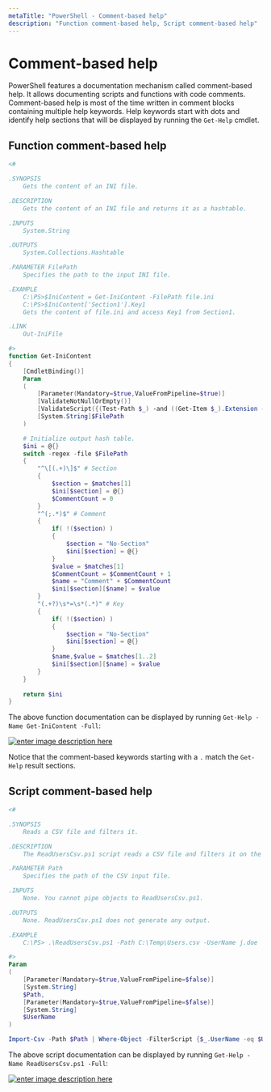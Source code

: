 ```yaml
---
metaTitle: "PowerShell - Comment-based help"
description: "Function comment-based help, Script comment-based help"
---
```


# Comment-based help


PowerShell features a documentation mechanism called comment-based help. It allows documenting scripts and functions with code comments. Comment-based help is most of the time written in comment blocks containing multiple help keywords. Help keywords start with dots and identify help sections that will be displayed by running the `Get-Help` cmdlet.



## Function comment-based help


```powershell
<#

.SYNOPSIS
    Gets the content of an INI file.

.DESCRIPTION
    Gets the content of an INI file and returns it as a hashtable.

.INPUTS
    System.String

.OUTPUTS
    System.Collections.Hashtable

.PARAMETER FilePath
    Specifies the path to the input INI file.

.EXAMPLE
    C:\PS>$IniContent = Get-IniContent -FilePath file.ini
    C:\PS>$IniContent['Section1'].Key1
    Gets the content of file.ini and access Key1 from Section1.

.LINK
    Out-IniFile

#>
function Get-IniContent
{
    [CmdletBinding()]
    Param
    (
        [Parameter(Mandatory=$true,ValueFromPipeline=$true)]
        [ValidateNotNullOrEmpty()]
        [ValidateScript({(Test-Path $_) -and ((Get-Item $_).Extension -eq ".ini")})]
        [System.String]$FilePath
    )

    # Initialize output hash table.
    $ini = @{}
    switch -regex -file $FilePath
    {
        "^\[(.+)\]$" # Section
        {
            $section = $matches[1]
            $ini[$section] = @{}
            $CommentCount = 0
        }
        "^(;.*)$" # Comment
        {
            if( !($section) )
            {
                $section = "No-Section"
                $ini[$section] = @{}
            }
            $value = $matches[1]
            $CommentCount = $CommentCount + 1
            $name = "Comment" + $CommentCount
            $ini[$section][$name] = $value
        } 
        "(.+?)\s*=\s*(.*)" # Key
        {
            if( !($section) )
            {
                $section = "No-Section"
                $ini[$section] = @{}
            }
            $name,$value = $matches[1..2]
            $ini[$section][$name] = $value
        }
    }
        
    return $ini
}

```

The above function documentation can be displayed by running `Get-Help -Name Get-IniContent -Full`:

[<img src="https://i.stack.imgur.com/orT77.png" alt="enter image description here" />](https://i.stack.imgur.com/orT77.png)

Notice that the comment-based keywords starting with a `.` match the `Get-Help` result sections.



## Script comment-based help


```powershell
<#

.SYNOPSIS
    Reads a CSV file and filters it.

.DESCRIPTION
    The ReadUsersCsv.ps1 script reads a CSV file and filters it on the 'UserName' column.

.PARAMETER Path
    Specifies the path of the CSV input file.

.INPUTS
    None. You cannot pipe objects to ReadUsersCsv.ps1.

.OUTPUTS
    None. ReadUsersCsv.ps1 does not generate any output.

.EXAMPLE
    C:\PS> .\ReadUsersCsv.ps1 -Path C:\Temp\Users.csv -UserName j.doe

#>
Param
(
    [Parameter(Mandatory=$true,ValueFromPipeline=$false)]
    [System.String]
    $Path,
    [Parameter(Mandatory=$true,ValueFromPipeline=$false)]
    [System.String]
    $UserName
)

Import-Csv -Path $Path | Where-Object -FilterScript {$_.UserName -eq $UserName}

```

The above script documentation can be displayed by running `Get-Help -Name ReadUsersCsv.ps1 -Full`:

[<img src="https://i.stack.imgur.com/u1pRK.png" alt="enter image description here" />](https://i.stack.imgur.com/u1pRK.png)

